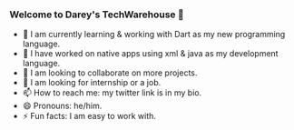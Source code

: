 ### Welcome to Darey's TechWarehouse 👋

- 🔭 I am currently learning & working with Dart as my new programming language.
- 🌱 I have worked on native apps using xml & java as my development language.
- 👯 I am looking to collaborate on more projects.
- 🤔 I am looking for internship or a job.
- 📫 How to reach me: my twitter link is in my bio.
- 😄 Pronouns: he/him.
- ⚡ Fun facts: I am easy to work with.    
